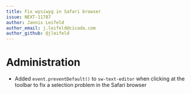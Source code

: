```yaml
---
title: Fix wysiwyg in Safari browser
issue: NEXT-11787
author: Jannis Leifeld
author_email: j.leifeld@cicada.com 
author_github: @jleifeld
---
```

# Administration
* Added `event.preventDefault()` to `sw-text-editor` when clicking at the toolbar to fix a selection problem in the Safari browser 
